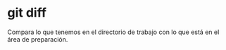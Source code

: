 # git diff
Compara lo que tenemos en el directorio de trabajo con lo que está en el área de preparación.
